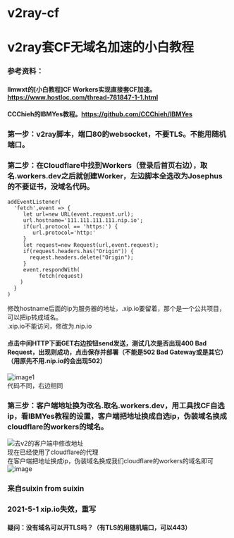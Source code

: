 # v2ray-cf  
# v2ray套CF无域名加速的小白教程  
### 参考资料：  
#### llmwxt的[小白教程]CF Workers实现直接套CF加速。https://www.hostloc.com/thread-781847-1-1.html
#### CCChieh的IBMYes教程。https://github.com/CCChieh/IBMYes

### 第一步：v2ray脚本，端口80的websocket，不要TLS。不能用随机端口。  
### 第二步：在Cloudflare中找到Workers（登录后首页右边），取名.workers.dev之后就创建Worker，左边脚本全选改为Josephus的不要证书，没域名代码。  
```
addEventListener(
  'fetch',event => {
     let url=new URL(event.request.url);
     url.hostname='111.111.111.111.nip.io';
     if(url.protocol == 'https:') {
        url.protocol='http:'
     }
     let request=new Request(url,event.request);
     if(request.headers.has("Origin")) {
       request.headers.delete("Origin");
     }
     event.respondWith(
          fetch(request)
    )
  }
)
```
修改hostname后面的ip为服务器的地址，.xip.io要留着，那个是一个公共项目，可以把ip转成域名。  
.xip.io不能访问，修改为.nip.io  

#### 点击中间HTTP下面GET右边按钮send发送，测试几次是否出现400 Bad Request，出现则成功，点击保存并部署（不能是502 Bad Gateway或是其它）（用原先不用.nip.io的会出现502）  
![image1](https://github.com/ccchieh/IBMYes/raw/master/img/README/image-20200615214543839.png)  
代码不同，右边相同  

### 第三步：客户端地址换为改名.取名.workers.dev，用工具找CF自选ip，看IBMYes教程的设置，客户端把地址换成自选ip，伪装域名换成cloudflare的workers的域名。  
![去v2的客户端中修改地址](https://github.com/ccchieh/IBMYes/blob/master/img/README/image-20200615215120033.png)  
现在已经使用了cloudflare的代理  
在客户端把地址换成ip，伪装域名换成我们cloudflare的workers的域名即可  
![image](https://github.com/ccchieh/IBMYes/blob/master/img/README/image-20200615215820188.png)

### 来自suixin from suixin
### 2021-5-1 xip.io失效，重写
#### 疑问：没有域名可以开TLS吗？（有TLS的用随机端口，可以443）  
